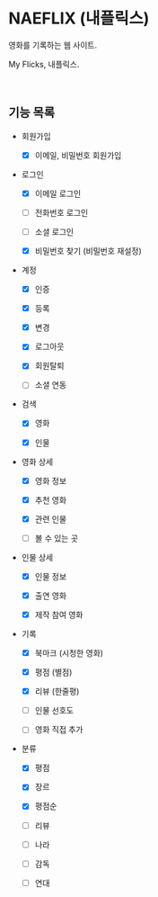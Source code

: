 # NAEFLIX (내플릭스)

영화를 기록하는 웹 사이트.

My Flicks, 내플릭스.

<br/>

## 기능 목록

- 회원가입

  - [x] 이메일, 비밀번호 회원가입

- 로그인

  - [x] 이메일 로그인

  - [ ] 전화번호 로그인

  - [ ] 소셜 로그인

  - [x] 비밀번호 찾기 (비밀번호 재설정)

- 계정

  - [x] 인증

  - [x] 등록

  - [x] 변경

  - [x] 로그아웃

  - [x] 회원탈퇴

  - [ ] 소셜 연동

- 검색

  - [x] 영화

  - [x] 인물

- 영화 상세

  - [x] 영화 정보

  - [x] 추천 영화

  - [x] 관련 인물

  - [ ] 볼 수 있는 곳

- 인물 상세

  - [x] 인물 정보

  - [x] 출연 영화

  - [x] 제작 참여 영화

- 기록

  - [x] 북마크 (시청한 영화)

  - [x] 평점 (별점)

  - [x] 리뷰 (한줄평)

  - [ ] 인물 선호도

  - [ ] 영화 직접 추가

- 분류

  - [x] 평점

  - [x] 장르

  - [x] 평점순

  - [ ] 리뷰

  - [ ] 나라

  - [ ] 감독

  - [ ] 연대
